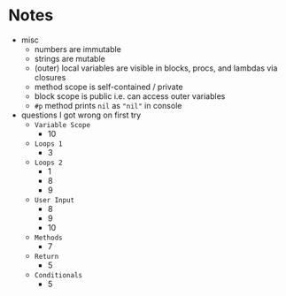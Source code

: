 # Notes

- misc
  - numbers are immutable
  - strings are mutable
  - (outer) local variables are visible in blocks, procs, and lambdas via closures
  - method scope is self-contained / private
  - block scope is public i.e. can access outer variables
  - `#p` method prints `nil` as `"nil"` in console
- questions I got wrong on first try
  - `Variable Scope`
    - 10
  - `Loops 1`
    - 3
  - `Loops 2`
    - 1
    - 8
    - 9
  - `User Input`
    - 8
    - 9
    - 10
  - `Methods`
    - 7
  - `Return`
    - 5
  - `Conditionals`
    - 5

